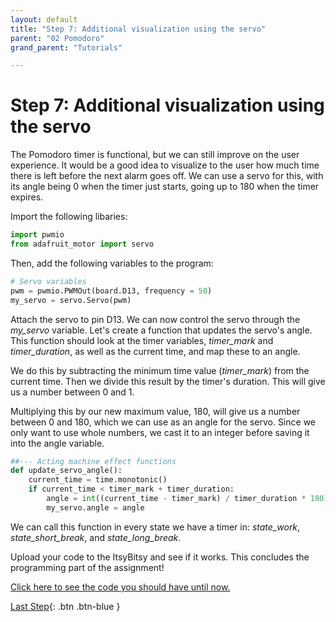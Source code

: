 ```yaml
---
layout: default
title: "Step 7: Additional visualization using the servo"
parent: "02 Pomodoro"
grand_parent: "Tutorials"

---
```


# Step 7: Additional visualization using the servo
The Pomodoro timer is functional, but we can still improve on the user experience. It would be a good idea to visualize to the user how much time there is left before the next alarm goes off. We can use a servo for this, with its angle being 0 when the timer just starts, going up to 180 when the timer expires.

Import the following libaries:

```python
import pwmio
from adafruit_motor import servo

```

Then, add the following variables to the program:

```python
# Servo variables
pwm = pwmio.PWMOut(board.D13, frequency = 50)
my_servo = servo.Servo(pwm)

```

Attach the servo to pin D13. We can now control the servo through the *my_servo* variable. Let's create a function that updates the servo's angle. This function should look at the timer variables, *timer_mark* and *timer_duration*, as well as the current time, and map these to an angle.

We do this by subtracting the minimum time value (*timer_mark*) from the current time. Then we divide this result by the timer's duration. This will give us a number between 0 and 1.

Multiplying this by our new maximum value, 180, will give us a number between 0 and 180, which we can use as an angle for the servo. Since we only want to use whole numbers, we cast it to an integer before saving it into the angle variable.

```python
##--- Acting machine effect functions
def update_servo_angle():
    current_time = time.monotonic()
    if current_time < timer_mark + timer_duration:
        angle = int((current_time - timer_mark) / timer_duration * 180)
        my_servo.angle = angle 

```

We can call this function in every state we have a timer in: *state_work*, *state_short_break*, and *state_long_break*.

Upload your code to the ItsyBitsy and see if it works. This concludes the programming part of the assignment! 

[Click here to see the code you should have until now.](step7-code)

[Last Step](step8){: .btn .btn-blue }